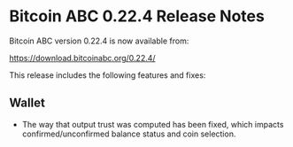 # Bitcoin ABC 0.22.4 Release Notes

Bitcoin ABC version 0.22.4 is now available from:

  <https://download.bitcoinabc.org/0.22.4/>

This release includes the following features and fixes:

Wallet
------

- The way that output trust was computed has been fixed, which impacts confirmed/unconfirmed balance status and coin selection.
